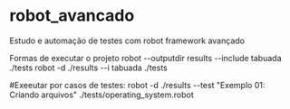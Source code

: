# robot_avancado
Estudo e automação de testes com robot framework avançado


Formas de executar o projeto
robot --outputdir results --include tabuada ./tests
robot -d ./results --i tabuada ./tests

#Exeeutar por casos de testes:
robot -d ./results --test "Exemplo 01: Criando arquivos" ./tests/operating_system.robot